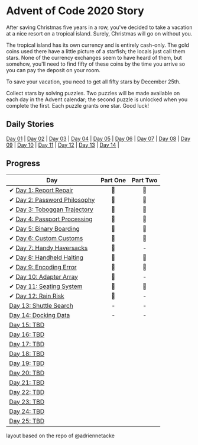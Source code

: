 # Advent of Code 2020 Story
After saving Christmas five years in a row, you've decided to take a vacation at a nice resort on a tropical island. Surely, Christmas will go on without you.

The tropical island has its own currency and is entirely cash-only. The gold coins used there have a little picture of a starfish; the locals just call them stars. None of the currency exchanges seem to have heard of them, but somehow, you'll need to find fifty of these coins by the time you arrive so you can pay the deposit on your room.

To save your vacation, you need to get all fifty stars by December 25th.

Collect stars by solving puzzles. Two puzzles will be made available on each day in the Advent calendar; the second puzzle is unlocked when you complete the first. Each puzzle grants one star. Good luck!

## Daily Stories
[Day 01](https://github.com/trashvin/adventOfCode/blob/main/2020/Story_Day01.md) | 
[Day 02](https://github.com/trashvin/adventOfCode/blob/main/2020/Story_Day02.md) |
[Day 03](https://github.com/trashvin/adventOfCode/blob/main/2020/Story_Day03.md) |
[Day 04](https://github.com/trashvin/adventOfCode/blob/main/2020/Story_Day04.md) |
[Day 05](https://github.com/trashvin/adventOfCode/blob/main/2020/Story_Day05.md) |
[Day 06](https://github.com/trashvin/adventOfCode/blob/main/2020/Story_Day06.md) |
[Day 07](https://github.com/trashvin/adventOfCode/blob/main/2020/Story_Day07.md) |
[Day 08](https://github.com/trashvin/adventOfCode/blob/main/2020/Story_Day08.md) |
[Day 09](https://github.com/trashvin/adventOfCode/blob/main/2020/Story_Day09.md) |
[Day 10](https://github.com/trashvin/adventOfCode/blob/main/2020/Story_Day10.md) |
[Day 11](https://github.com/trashvin/adventOfCode/blob/main/2020/Story_Day11.md) |
[Day 12](https://github.com/trashvin/adventOfCode/blob/main/2020/Story_Day12.md) |
[Day 13](https://github.com/trashvin/adventOfCode/blob/main/2020/Story_Day13.md) |
[Day 14](https://github.com/trashvin/adventOfCode/blob/main/2020/Story_Day14.md) |


## Progress

| Day  | Part One | Part Two | 
|---|:---:|:---:|
| ✔ [Day 1: Report Repair](https://github.com/trashvin/adventOfCode/tree/main/2020/csharp/day01)| 🌟 | 🌟 |
| ✔ [Day 2: Password Philosophy](https://github.com/trashvin/adventOfCode/tree/main/2020/csharp/day02)| 🌟 | 🌟 |
| ✔ [Day 3: Toboggan Trajectory](https://github.com/trashvin/adventOfCode/tree/main/2020/csharp/day03)| 🌟 | 🌟 |
| ✔ [Day 4: Passport Processing](https://github.com/trashvin/adventOfCode/tree/main/2020/csharp/day04)| 🌟 | 🌟 |
| ✔ [Day 5: Binary Boarding](https://github.com/trashvin/adventOfCode/tree/main/2020/csharp/day05)| 🌟 | 🌟 |
| ✔ [Day 6: Custom Customs](https://github.com/trashvin/adventOfCode/tree/main/2020/csharp/day06)| 🌟 | 🌟 |
| ✔ [Day 7: Handy Haversacks](https://github.com/trashvin/adventOfCode/tree/main/2020/csharp/day07)| 🌟 | - |
| ✔ [Day 8: Handheld Halting](https://github.com/trashvin/adventOfCode/tree/main/2020/csharp/day08)| 🌟 | 🌟 |
| ✔ [Day 9: Encoding Error](https://github.com/trashvin/adventOfCode/tree/main/2020/csharp/day09)| 🌟 | 🌟 |
| ✔ [Day 10: Adapter Array](https://github.com/trashvin/adventOfCode/tree/main/2020/csharp/day10)| 🌟 | - |
| ✔ [Day 11: Seating System ](https://github.com/trashvin/adventOfCode/tree/main/2020/csharp/day11)| 🌟 | 🌟 |
| ✔ [Day 12: Rain Risk ](https://github.com/trashvin/adventOfCode/tree/main/2020/csharp/day12)| 🌟 | - |
| [Day 13: Shuttle Search ](https://github.com/trashvin/adventOfCode/tree/main/2020/csharp/day13)| - | - |
| [Day 14: Docking Data ](https://github.com/trashvin/adventOfCode/tree/main/2020/csharp/day14)| - | - |
| [Day 15: TBD]()| | |
| [Day 16: TBD]()| | |
| [Day 17: TBD]()| | |
| [Day 18: TBD]()| | |
| [Day 19: TBD]()| | |
| [Day 20: TBD]()| | |
| [Day 21: TBD]()| | |
| [Day 22: TBD]()| | |
| [Day 23: TBD]()| | |
| [Day 24: TBD]()| | |
| [Day 25: TBD]()| | |



layout based on the repo of @adriennetacke
